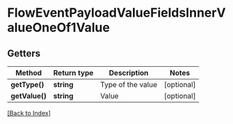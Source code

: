 # FlowEventPayloadValueFieldsInnerValueOneOf1Value

## Getters

Method | Return type | Description | Notes
------------ | ------------- | ------------- | -------------
**getType()** | **string** | Type of the value | [optional]
**getValue()** | **string** | Value | [optional]

[[Back to Index]](../index.md)
